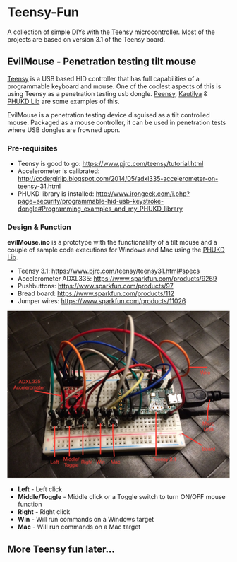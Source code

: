 # Teensy-Fun

A collection of simple DIYs with the [Teensy] microcontroller. Most of the projects are based on version 3.1 of the Teensy board.

## EvilMouse - Penetration testing tilt mouse 

[Teensy] is a USB based HID controller that has full capabilities of a programmable keyboard and mouse. One of the coolest aspects of this is using Teensy as a penetration testing usb dongle. [Peensy], [Kautilya] & [PHUKD Lib] are some examples of this.

EvilMouse is a penetration testing device disguised as a tilt controlled mouse. Packaged as a mouse controller, it can be used in penetration tests where USB dongles are frowned upon.

### Pre-requisites

  - Teensy is good to go: https://www.pjrc.com/teensy/tutorial.html
  - Accelerometer is calibrated: http://codergirljp.blogspot.com/2014/05/adxl335-accelerometer-on-teensy-31.html
  - PHUKD library is installed: http://www.irongeek.com/i.php?page=security/programmable-hid-usb-keystroke-dongle#Programming_examples_and_my_PHUKD_library
  
### Design & Function

**evilMouse.ino** is a prototype with the functionalilty of a tilt mouse and a couple of sample code executions for Windows and Mac using the [PHUKD Lib].

  - Teensy 3.1: https://www.pjrc.com/teensy/teensy31.html#specs
  - Accelerometer ADXL335: https://www.sparkfun.com/products/9269
  - Pushbuttons: https://www.sparkfun.com/products/97
  - Bread board: https://www.sparkfun.com/products/112
  - Jumper wires: https://www.sparkfun.com/products/11026

![evil-mouse-design](evil-mouse-design.JPG?raw=true "EvilMouse Design")

  - **Left** - Left click
  - **Middle/Toggle** - Middle click or a Toggle switch to turn ON/OFF mouse function
  - **Right** - Right click
  - **Win** - Will run commands on a Windows target
  - **Mac** - Will run commands on a Mac target

## More Teensy fun later...

[Teensy]: <https://www.pjrc.com/teensy/>
[Kautilya]: <https://github.com/samratashok/Kautilya>
[Peensy]: <https://www.offensive-security.com/offsec/advanced-teensy-penetration-testing-payloads/>
[PHUKD Lib]: <http://www.irongeek.com/i.php?page=security/programmable-hid-usb-keystroke-dongle>

